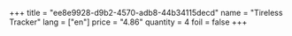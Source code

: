 +++
title = "ee8e9928-d9b2-4570-adb8-44b34115decd"
name = "Tireless Tracker"
lang = ["en"]
price = "4.86"
quantity = 4
foil = false
+++
